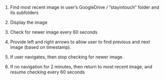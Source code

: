1. Find most recent image in user’s GoogleDrive / ”stayintouch” folder and its subfolders

2. Display the image

3. Check for newer image every 60 seconds

4. Provide left and right arrows to allow user to find previous and next image (based on timestamp).

5. If user navigates, then stop checking for newer image.

6. If no navigation for 2 minutes, then return to most recent image, and resume checking every 60 seconds